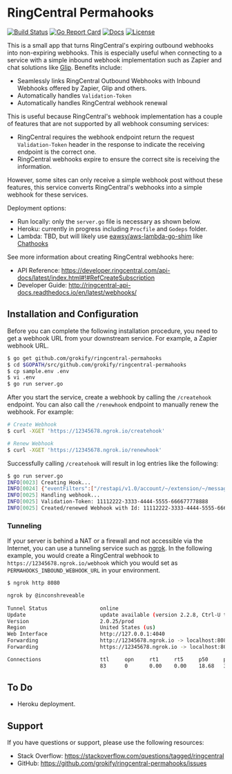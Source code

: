 # RingCentral Permahooks

[![Build Status][build-status-svg]][build-status-link]
[![Go Report Card][goreport-svg]][goreport-link]
[![Docs][docs-godoc-svg]][docs-godoc-link]
[![License][license-svg]][license-link]

This is a small app that turns RingCentral's expiring outbound webhooks into non-expiring webhooks. This is especially useful when connecting to a service with a simple inbound webhook implementation such as Zapier and chat solutions like [Glip](https://glip.com). Benefits include:

* Seamlessly links RingCentral Outbound Webhooks with Inbound Webhooks offered by Zapier, Glip and others.
* Automatically handles `Validation-Token`
* Automatically handles RingCentral webhook renewal

This is useful because RingCentral's webhook implementation has a couple of features that are not supported by all webhook consuming services:

* RingCentral requires the webhook endpoint return the request `Validation-Token` header in the response to indicate the receiving endpoint is the correct one.
* RingCentral webhooks expire to ensure the correct site is receiving the information.

However, some sites can only receive a simple webhook post without these features, this service converts RingCentral's webhooks into a simple webhook for these services.

Deployment options:

* Run locally: only the `server.go` file is necessary as shown below.
* Heroku: currently in progress including `Procfile` and `Godeps` folder.
* Lambda: TBD, but will likely use [eawsy/aws-lambda-go-shim](https://github.com/eawsy/aws-lambda-go-shim) like [Chathooks](https://github.com/grokify/chathooks)

See more information about creating RingCentral webhooks here:

* API Reference: https://developer.ringcentral.com/api-docs/latest/index.html#!#RefCreateSubscription
* Developer Guide: http://ringcentral-api-docs.readthedocs.io/en/latest/webhooks/

## Installation and Configuration

Before you can complete the following installation procedure, you need to get a webhook URL from your downstream service. For example, a Zapier webhook URL.

```bash
$ go get github.com/grokify/ringcentral-permahooks
$ cd $GOPATH/src/github.com/grokify/ringcentral-permahooks
$ cp sample.env .env
$ vi .env
$ go run server.go
```

After you start the service, create a webhook by calling the `/createhook` endpoint. You can also call the `/renewhook` endpoint to manually renew the webhook. For example:

```bash
# Create Webhook
$ curl -XGET 'https://12345678.ngrok.io/createhook'

# Renew Webhook
$ curl -XGET 'https://12345678.ngrok.io/renewhook'
```

Successfully calling `/createhook` will result in log entries like the following:

```bash
$ go run server.go 
INFO[0023] Creating Hook...                             
INFO[0024] {"eventFilters":["/restapi/v1.0/account/~/extension/~/message-store/instant?type=SMS","/restapi/v1.0/subscription/~?threshold=86400\u0026interval=3600"],"deliveryMode":{"transportType":"WebHook","address":"https://12345678.ngrok.io/webhook"},"expiresIn":604800} 
INFO[0025] Handling webhook...                          
INFO[0025] Validation-Token: 11112222-3333-4444-5555-666677778888 
INFO[0025] Created/renewed Webhook with Id: 11112222-3333-4444-5555-666677778888
```

### Tunneling

If your server is behind a NAT or a firewall and not accessible via the Internet, you can use a tunneling service such as [ngrok](https://ngrok.com/). In the following example, you would create a RingCentral webhook to `https://12345678.ngrok.io/webhook` which you would set as `PERMAHOOKS_INBOUND_WEBHOOK_URL` in your environment.

```bash
$ ngrok http 8080

ngrok by @inconshreveable                                                                             (Ctrl+C to quit)
                                                                                                                      
Tunnel Status                 online                                         
Update                        update available (version 2.2.8, Ctrl-U to update)
Version                       2.0.25/prod                              
Region                        United States (us)                            
Web Interface                 http://127.0.0.1:4040                            
Forwarding                    http://12345678.ngrok.io -> localhost:8080       
Forwarding                    https://12345678.ngrok.io -> localhost:8080

Connections                   ttl     opn     rt1     rt5     p50     p90
                              83      0       0.00    0.00    18.68   301.08
```

## To Do

* Heroku deployment.

## Support

If you have questions or support, please use the following resources:

* Stack Overflow: https://stackoverflow.com/questions/tagged/ringcentral
* GitHub: https://github.com/grokify/ringcentral-permahooks/issues

 [build-status-svg]: https://api.travis-ci.org/grokify/ringcentral-permahooks.svg?branch=master
 [build-status-link]: https://travis-ci.org/grokify/ringcentral-permahooks
 [goreport-svg]: https://goreportcard.com/badge/github.com/grokify/ringcentral-permahooks
 [goreport-link]: https://goreportcard.com/report/github.com/grokify/ringcentral-permahooks
 [docs-godoc-svg]: https://img.shields.io/badge/docs-godoc-blue.svg
 [docs-godoc-link]: https://godoc.org/github.com/grokify/ringcentral-permahooks
 [license-svg]: https://img.shields.io/badge/license-MIT-blue.svg
 [license-link]: https://github.com/grokify/ringcentral-permahooks/blob/master/LICENSE.md
